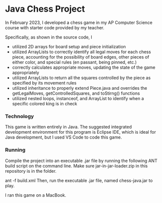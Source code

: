 # Java Chess Project

In February 2023,  I developed a chess game in my AP Computer Science course with starter code provided by my teacher.

Specifically, as shown in the source code, I
* utilized 2D arrays for board setup and piece initialization
* utilized ArrayLists to correctly identify all legal moves for each chess piece, accounting for the possibility of board edges, other pieces of either color, and special rules (en passant, being pinned, etc.)
* correctly calculates appropriate moves, updating the state of the game appropriately
* utilized ArrayLists to return all the squares controlled by the piece as specified by its movement rules
* utilized inheritance to properly extend Piece.java and overrides the getLegalMoves, getControlledSquares, and toStirng() functions
* utilized nested loops, instanceof, and ArrayList to identify when a specific colored king is in check

### Technology

This game is written entirely in Java. The suggested integrated development environment for this program is Eclipse IDE, which is ideal for Java development, but I used VS Code to code this game.

### Running

Compile the project into an executable .jar file by running the following ANT build script on the command line. Make sure jar-in-jar-loader.zip in this repository is in the folder.

ant -f build.xml
Then, run the executable .jar file, named chess-java.jar to play.

I ran this game on a MacBook.
